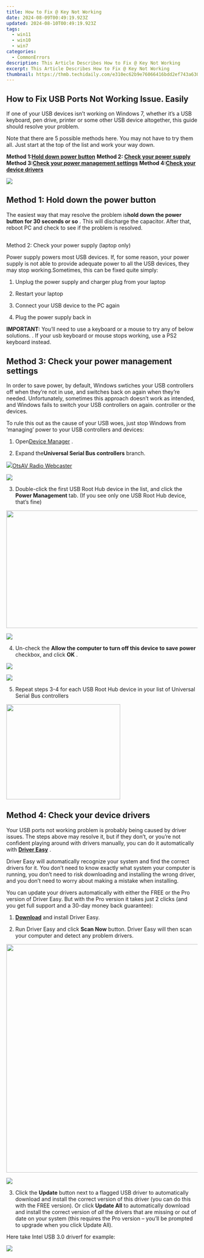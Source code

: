 ```yaml
---
title: How to Fix @ Key Not Working
date: 2024-08-09T00:49:19.923Z
updated: 2024-08-10T00:49:19.923Z
tags:
  - win11
  - win10
  - win7
categories:
  - CommonErrors
description: This Article Describes How to Fix @ Key Not Working
excerpt: This Article Describes How to Fix @ Key Not Working
thumbnail: https://thmb.techidaily.com/e310ec62b9e76066416bdd2ef743a630e77fd957f894ef784fb3007ebc56c01f.jpg
---
```


## How to Fix USB Ports Not Working Issue. Easily

If one of your USB devices isn’t working on Windows 7, whether it’s a USB keyboard, pen drive, printer or some other USB device altogether, this guide should resolve your problem.  
  
 Note that there are 5 possible methods here. You may not have to try them all. Just start at the top of the list and work your way down.

 **Method 1:[Hold down power button](https://tools.techidaily.com/drivereasy/download/)**
 **Method 2: [Check your power supply](https://tools.techidaily.com/drivereasy/download/)**
 **Method 3:[Check your power management settings](https://tools.techidaily.com/drivereasy/download/)**
 **Method 4:[Check your device drivers](https://tools.techidaily.com/drivereasy/download/)**

<!-- affiliate ads begin -->
<a href="https://secure.2checkout.com/order/checkout.php?PRODS=3546200&QTY=1&AFFILIATE=108875&CART=1"><img src="http://www.binteko.com/sites/default/files/banner01_468x60a.gif" border="0"></a>
<!-- affiliate ads end -->
##  Method 1: Hold down the power button

 The easiest way that may resolve the problem is**hold down the power button for 30 seconds or so** . This will discharge the capacitor. After that, reboot PC and check to see if the problem is resolved.  

##

 Method 2: Check your power supply (laptop only)

 Power supply powers most USB devices. If, for some reason, your power supply is not able to provide adequate power to all the USB devices, they may stop working.Sometimes, this can be fixed quite simply:
  
 1) Unplug the power supply and charger plug from your laptop

 2) Restart your laptop

 3) Connect your USB device to the PC again

 4) Plug the power supply back in  
  
**IMPORTANT:** You’ll need to use a keyboard or a mouse to try any of below solutions. . If your usb keyboard or mouse stops working, use a PS2 keyboard instead.

## **Method 3: Check your power management settings**

 In order to save power, by default, Windows swtiches your USB controllers off when they’re not in use, and switches back on again when they’re needed. Unfortunately, sometimes this approach doesn’t work as intended, and Windows fails to switch your USB controllers on again. controller or the devices.

 To rule this out as the cause of your USB woes, just stop Windows from ‘managing’ power to your USB controllers and devices:
  
 1) Open[Device Manager](https://tools.techidaily.com/drivereasy/download/) .

 2) Expand the**Universal Serial Bus controllers** branch.  
  
<!-- affiliate ads begin -->
<a href="https://otszone.ots7.com/order/checkout.php?PRODS=4713322&QTY=1&AFFILIATE=108875&CART=1"><img src="https://green.ots7.com/screenshots/OtsAV/OtsAVRadio1.90-300x188.jpg" border="0">OtsAV Radio Webcaster</a>
<!-- affiliate ads end -->
![](https://images.drivereasy.com/wp-content/uploads/2016/06/img_5768b3d657b3f.png)
  
 3) Double-click the first USB Root Hub device in the list, and click the **Power Management**  tab. (If you see only one USB Root Hub device, that’s fine)  

<!-- affiliate ads begin -->
<a href="https://martinic.evyy.net/c/5597632/1422856/4482" target="_top" id="1422856"><img src="//a.impactradius-go.com/display-ad/4482-1422856" border="0" alt="" width="580" height="309"/></a>
<!-- affiliate ads end -->
![](https://images.drivereasy.com/wp-content/uploads/2016/06/img_5768b4911321a.png)

4) Un-check the **Allow the computer to turn off this device to save power** checkbox, and click **OK**  .  

<!-- affiliate ads begin -->
<a href="https://shop.systoolsgroup.com/affiliate.php?ACCOUNT=SYSTOOBY&AFFILIATE=108875&PATH=https%3A%2F%2Fwww.systoolsgroup.com%3FAFFILIATE%3D108875%26RESOURCE%3DSysTools%2BSQL%2BRecovery"><img src="https://www.systoolsgroup.com/box/sql-recovery.png" border="0"></a>
<!-- affiliate ads end -->
![](https://images.drivereasy.com/wp-content/uploads/2016/06/img_5768b4a64ced8.png)
  
 5) Repeat steps 3-4 for each  USB Root Hub device in your list of Universal Serial Bus controllers

<!-- affiliate ads begin -->
<a href="https://bluettius.sjv.io/c/5597632/2027209/17108" target="_top" id="2027209"><img src="//a.impactradius-go.com/display-ad/17108-2027209" border="0" alt="" width="300" height="250"/></a><img height="0" width="0" src="https://imp.pxf.io/i/5597632/2027209/17108" style="position:absolute;visibility:hidden;" border="0" />
<!-- affiliate ads end -->
## **Method 4: Check your device drivers**

 Your USB ports not working problem is probably being caused by driver issues. The steps above may resolve it, but if they don’t, or you’re not confident playing around with drivers manually,  you can do it automatically with **[Driver Easy](https://tools.techidaily.com/drivereasy/download/)**  .

 Driver Easy will automatically recognize your system and find the correct drivers for it. You don’t need to know exactly what system your computer is running, you don’t need to risk downloading and installing the wrong driver, and you don’t need to worry about making a mistake when installing.

 You can update your drivers automatically with either the FREE or the Pro version of Driver Easy. But with the Pro version it takes just 2 clicks (and you get full support and a 30-day money back guarantee):

 1) **[Download](https://tools.techidaily.com/drivereasy/download/)**   and install Driver Easy.

 2) Run Driver Easy and click **Scan Now**   button. Driver Easy will then scan your computer and detect any problem drivers.

<!-- affiliate ads begin -->
<a href="https://appsumo.8odi.net/c/5597632/2068416/7443" target="_top" id="2068416"><img src="//a.impactradius-go.com/display-ad/7443-2068416" border="0" alt="" width="1200" height="600"/></a><img height="0" width="0" src="https://appsumo.8odi.net/i/5597632/2068416/7443" style="position:absolute;visibility:hidden;" border="0" />
<!-- affiliate ads end -->
![](https://images.drivereasy.com/wp-content/uploads/2017/09/img_59bcb32c9a931.jpg)

 3) Click the **Update** button next to a flagged USB driver to automatically download and install the correct version of this driver (you can do this with the FREE version). Or click **Update All**  to automatically download and install the correct version of _all_   the drivers that are missing or out of date on your system (this requires the Pro version – you’ll be prompted to upgrade when you click Update All).

Here take Intel USB 3.0 driverf for example:

![](https://images.drivereasy.com/wp-content/uploads/2017/09/img_59bcb3367beb7.jpg)

<ins class="adsbygoogle"
     style="display:block"
     data-ad-format="autorelaxed"
     data-ad-client="ca-pub-7571918770474297"
     data-ad-slot="1223367746"></ins>



<ins class="adsbygoogle"
     style="display:block"
     data-ad-client="ca-pub-7571918770474297"
     data-ad-slot="8358498916"
     data-ad-format="auto"
     data-full-width-responsive="true"></ins>
